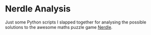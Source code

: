 # Nerdle Analysis

Just some Python scripts I slapped together for analysing the possible solutions
to the awesome maths puzzle game [Nerdle](https://nerdlegame.com/).
